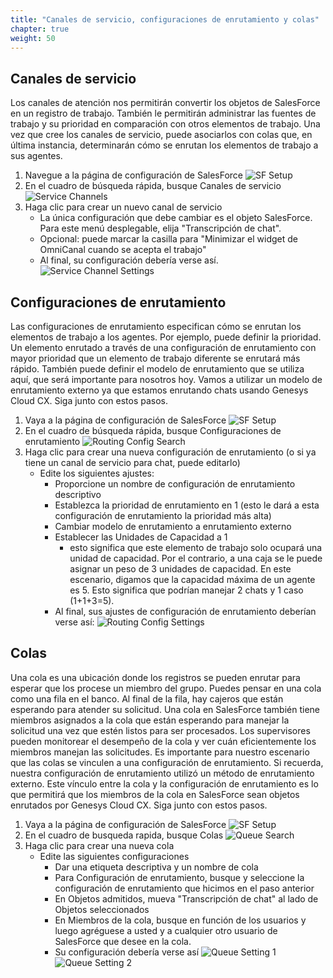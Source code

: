 ```yaml
---
title: "Canales de servicio, configuraciones de enrutamiento y colas"
chapter: true
weight: 50
---
```


## Canales de servicio
Los canales de atención nos permitirán convertir los objetos de SalesForce en un registro de trabajo. También le permitirán administrar las fuentes de trabajo y su prioridad en comparación con otros elementos de trabajo. Una vez que cree los canales de servicio, puede asociarlos con colas que, en última instancia, determinarán cómo se enrutan los elementos de trabajo a sus agentes.

1. Navegue a la página de configuración de SalesForce
![SF Setup](/images/SFSetup.jpg)
2. En el cuadro de búsqueda rápida, busque Canales de servicio
![Service Channels](/images/serviceChannels.jpg)
3. Haga clic para crear un nuevo canal de servicio
     - La única configuración que debe cambiar es el objeto SalesForce. Para este menú desplegable, elija "Transcripción de chat".
     - Opcional: puede marcar la casilla para "Minimizar el widget de OmniCanal cuando se acepta el trabajo"
     - Al final, su configuración debería verse así.
    ![Service Channel Settings](/images/serviceChannelSettings.jpg)

## Configuraciones de enrutamiento
Las configuraciones de enrutamiento especifican cómo se enrutan los elementos de trabajo a los agentes. Por ejemplo, puede definir la prioridad. Un elemento enrutado a través de una configuración de enrutamiento con mayor prioridad que un elemento de trabajo diferente se enrutará más rápido. También puede definir el modelo de enrutamiento que se utiliza aquí, que será importante para nosotros hoy. Vamos a utilizar un modelo de enrutamiento externo ya que estamos enrutando chats usando Genesys Cloud CX. Siga junto con estos pasos.

1. Vaya a la página de configuración de SalesForce
![SF Setup](/images/SFSetup.jpg)
2. En el cuadro de búsqueda rápida, busque Configuraciones de enrutamiento
![Routing Config Search](/images/routingConfigSearch.jpg)
3. Haga clic para crear una nueva configuración de enrutamiento (o si ya tiene un canal de servicio para chat, puede editarlo)
     - Edite los siguientes ajustes:
         - Proporcione un nombre de configuración de enrutamiento descriptivo
         - Establezca la prioridad de enrutamiento en 1 (esto le dará a esta configuración de enrutamiento la prioridad más alta)
         - Cambiar modelo de enrutamiento a enrutamiento externo
         - Establecer las Unidades de Capacidad a 1
             - esto significa que este elemento de trabajo solo ocupará una unidad de capacidad. Por el contrario, a una caja se le puede asignar un peso de 3 unidades de capacidad. En este escenario, digamos que la capacidad máxima de un agente es 5. Esto significa que podrían manejar 2 chats y 1 caso (1+1+3=5).
         - Al final, sus ajustes de configuración de enrutamiento deberían verse así:
            ![Routing Config Settings](/images/routingConfigSettings.jpg)

## Colas
Una cola es una ubicación donde los registros se pueden enrutar para esperar que los procese un miembro del grupo. Puedes pensar en una cola como una fila en el banco. Al final de la fila, hay cajeros que están esperando para atender su solicitud. Una cola en SalesForce también tiene miembros asignados a la cola que están esperando para manejar la solicitud una vez que estén listos para ser procesados. Los supervisores pueden monitorear el desempeño de la cola y ver cuán eficientemente los miembros manejan las solicitudes. Es importante para nuestro escenario que las colas se vinculen a una configuración de enrutamiento. Si recuerda, nuestra configuración de enrutamiento utilizó un método de enrutamiento externo. Este vínculo entre la cola y la configuración de enrutamiento es lo que permitirá que los miembros de la cola en SalesForce sean objetos enrutados por Genesys Cloud CX. Siga junto con estos pasos.

1. Vaya a la página de configuración de SalesForce
![SF Setup](/images/SFSetup.jpg)
2. En el cuadro de busqueda rapida, busque Colas
![Queue Search](/images/queueSearch.jpg)
3. Haga clic para crear una nueva cola
     - Edite las siguientes configuraciones
         - Dar una etiqueta descriptiva y un nombre de cola
         - Para Configuración de enrutamiento, busque y seleccione la configuración de enrutamiento que hicimos en el paso anterior
         - En Objetos admitidos, mueva "Transcripción de chat" al lado de Objetos seleccionados
         - En Miembros de la cola, busque en función de los usuarios y luego agréguese a usted y a cualquier otro usuario de SalesForce que desee en la cola.
         - Su configuración debería verse así
        ![Queue Setting 1](/images/queueSetting1.jpg)
        ![Queue Setting 2](/images/queueSetting2.jpg)



